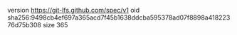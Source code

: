 version https://git-lfs.github.com/spec/v1
oid sha256:9498cb4ef697a365acd7f45b1638ddcba595378ad07f8898a41822376d75b308
size 365

